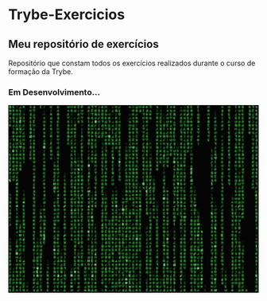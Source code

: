 # Trybe-Exercicios
## Meu repositório de exercícios
Repositório que constam todos os exercícios realizados durante o curso de formação da Trybe.

### Em Desenvolvimento...

![matrix](https://github.com/Rodrigo-M-Oliveira/Trybe-Exercicios/blob/main/01-fundamentos/bloco-01-unix-bash-e-shell-script/dia-01-unix-e-bash-part-1/Matrix.gif)

